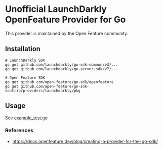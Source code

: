 # Unofficial LaunchDarkly OpenFeature Provider for Go

This provider is maintained by the Open Feature community.

## Installation

```
# LaunchDarkly SDK
go get github.com/launchdarkly/go-sdk-common/v3/...
go get github.com/launchdarkly/go-server-sdk/v7/...

# Open Feature SDK
go get github.com/open-feature/go-sdk/openfeature
go get github.com/open-feature/go-sdk-contrib/providers/launchdarkly/pkg
```

## Usage
See [example_test.go](./example_test.go)

### References
* https://docs.openfeature.dev/blog/creating-a-provider-for-the-go-sdk/
